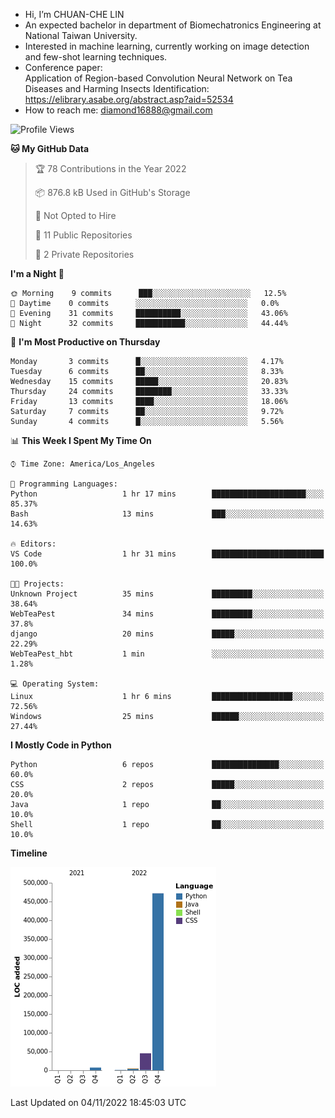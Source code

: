 - Hi, I’m CHUAN-CHE LIN
- An expected bachelor in department of Biomechatronics Engineering at National Taiwan University.
- Interested in machine learning, currently working on image detection and few-shot learning techniques.
- Conference paper:  
  Application of Region-based Convolution Neural Network on Tea Diseases and Harming Insects Identification: https://elibrary.asabe.org/abstract.asp?aid=52534
- How to reach me: diamond16888@gmail.com
<!--START_SECTION:waka-->
![Profile Views](http://img.shields.io/badge/Profile%20Views-1-blue)

**🐱 My GitHub Data** 

> 🏆 78 Contributions in the Year 2022
 > 
> 📦 876.8 kB Used in GitHub's Storage 
 > 
> 🚫 Not Opted to Hire
 > 
> 📜 11 Public Repositories 
 > 
> 🔑 2 Private Repositories  
 > 
**I'm a Night 🦉** 

```text
🌞 Morning    9 commits      ███░░░░░░░░░░░░░░░░░░░░░░   12.5% 
🌆 Daytime    0 commits      ░░░░░░░░░░░░░░░░░░░░░░░░░   0.0% 
🌃 Evening    31 commits     ██████████░░░░░░░░░░░░░░░   43.06% 
🌙 Night      32 commits     ███████████░░░░░░░░░░░░░░   44.44%

```
📅 **I'm Most Productive on Thursday** 

```text
Monday       3 commits      █░░░░░░░░░░░░░░░░░░░░░░░░   4.17% 
Tuesday      6 commits      ██░░░░░░░░░░░░░░░░░░░░░░░   8.33% 
Wednesday    15 commits     █████░░░░░░░░░░░░░░░░░░░░   20.83% 
Thursday     24 commits     ████████░░░░░░░░░░░░░░░░░   33.33% 
Friday       13 commits     ████░░░░░░░░░░░░░░░░░░░░░   18.06% 
Saturday     7 commits      ██░░░░░░░░░░░░░░░░░░░░░░░   9.72% 
Sunday       4 commits      █░░░░░░░░░░░░░░░░░░░░░░░░   5.56%

```


📊 **This Week I Spent My Time On** 

```text
⌚︎ Time Zone: America/Los_Angeles

💬 Programming Languages: 
Python                   1 hr 17 mins        █████████████████████░░░░   85.37% 
Bash                     13 mins             ███░░░░░░░░░░░░░░░░░░░░░░   14.63%

🔥 Editors: 
VS Code                  1 hr 31 mins        █████████████████████████   100.0%

🐱‍💻 Projects: 
Unknown Project          35 mins             █████████░░░░░░░░░░░░░░░░   38.64% 
WebTeaPest               34 mins             █████████░░░░░░░░░░░░░░░░   37.8% 
django                   20 mins             █████░░░░░░░░░░░░░░░░░░░░   22.29% 
WebTeaPest_hbt           1 min               ░░░░░░░░░░░░░░░░░░░░░░░░░   1.28%

💻 Operating System: 
Linux                    1 hr 6 mins         ██████████████████░░░░░░░   72.56% 
Windows                  25 mins             ██████░░░░░░░░░░░░░░░░░░░   27.44%

```

**I Mostly Code in Python** 

```text
Python                   6 repos             ███████████████░░░░░░░░░░   60.0% 
CSS                      2 repos             █████░░░░░░░░░░░░░░░░░░░░   20.0% 
Java                     1 repo              ██░░░░░░░░░░░░░░░░░░░░░░░   10.0% 
Shell                    1 repo              ██░░░░░░░░░░░░░░░░░░░░░░░   10.0%

```


**Timeline**

![Chart not found](https://raw.githubusercontent.com/ChuanCheLin/ChuanCheLin/main/charts/bar_graph.png) 


 Last Updated on 04/11/2022 18:45:03 UTC
<!--END_SECTION:waka-->

<!--
**ChuanCheLin/ChuanCheLin** is a ✨ _special_ ✨ repository because its `README.md` (this file) appears on your GitHub profile.

Here are some ideas to get you started:

- 🔭 I’m currently working on ...
- 🌱 I’m currently learning ...
- 👯 I’m looking to collaborate on ...
- 🤔 I’m looking for help with ...
- 💬 Ask me about ...
- 📫 How to reach me: ...
- 😄 Pronouns: ...
- ⚡ Fun fact: ...
-->
